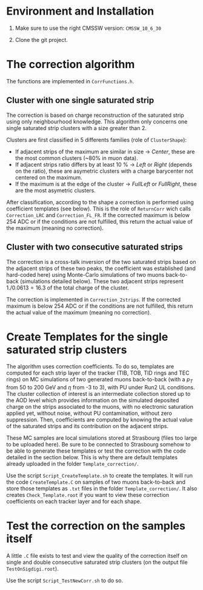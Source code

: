 # Environment and Installation

1. Make sure to use the right CMSSW version: `CMSSW_10_6_30`

2. Clone the git project.


# The correction algorithm

The functions are implemented in `CorrFunctions.h`.


## Cluster with one single saturated strip

The correction is based on charge reconstruction of the saturated strip using only neighbourhood knowledge. This algorithm only concerns one single saturated strip clusters with a size greater than 2.


Clusters are first classified in 5 differents families (role of `ClusterShape`): 
- If adjacent strips of the maximum are similar in size $\longrightarrow$ *Center*, these are the most common clusters (~80% in muon data).
- If adjacent strips ratio differs by at least 10 % $\longrightarrow$ *Left* or *Right* (depends on the ratio), these are asymetric clusters with a charge barycenter not centered on the maximum.
- If the maximum is at the edge of the cluster $\longrightarrow$ *FullLeft* or *FullRight*, these are the most asymetric clusters.


After classification, according to the shape a correction is performed using coefficient templates (see below). This is the role of `ReturnCorr` wich calls `Correction_LRC` and `Correction_FL_FR`. If the corrected maximum is below 254 ADC or if the conditions are not fulfilled, this return the actual value of the maximum (meaning no correction).


## Cluster with two consecutive saturated strips


The correction is a cross-talk inversion of the two saturated strips based on the adjacent strips of these two peaks, the coefficient was established (and hard-coded here) using Monte-Carlo simulations of two muons back-to-back (simulations detailed below). These two adjacent strips represent $1./0.0613 = 16.3 %$ of the total charge of the cluster.


The correction is implemented in `Correction_2strips`. If the corrected maximum is below 254 ADC or if the conditions are not fulfilled, this return the actual value of the maximum (meaning no correction).


# Create Templates for the single saturated strip clusters

The algorithm uses correction coefficients. To do so, templates are computed for each strip layer of the tracker (TIB, TOB, TID rings and TEC rings) on MC simulations of two generated muons back-to-back (with a $p_T$ from 50 to 200 GeV and $\eta$ from -3 to 3), with PU under Run2 UL conditions. The cluster collection of interest is an intermediate collection stored up to the AOD level which provides information on the simulated deposited charge on the strips associated to the muons, with no electronic saturation applied yet, without noise, without PU contamination, without zero suppression. Then, coefficients are computed by knowing the actual value of the saturated strips and its contribution on the adjacent strips.


These MC samples are local simulations stored at Strasbourg (files too large to be uploaded here). Be sure to be connected to Strasbourg somehow to be able to generate these templates or test the correction with the code detailed in the section below. This is why there are default templates already uploaded in the folder `Template_correction/`.


Use the script `Script_CreateTemplate.sh` to create the templates. It will run the code `CreateTemplate.C` on samples of two muons back-to-back and store those templates as `.txt` files in the folder `Template_correction/`. It also creates `Check_Template.root` if you want to view these correction coefficients on each tracker layer and for each shape.


# Test the correction on the samples itself

A little `.C` file exists to test and view the quality of the correction itself on single and double consecutive saturated strip clusters (on the output file `TestOnSigdigi.root`).


Use the script `Script_TestNewCorr.sh` to do so.
